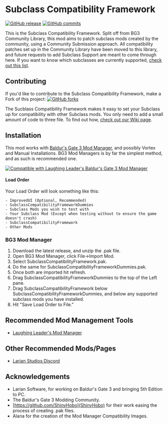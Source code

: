 # Subclass Compatibility Framework
[![GitHub release](https://img.shields.io/github/v/tag/BG3-Community-Library-Team/BG3-Subclass-Compatibility-Framework?label=Latest%20Version)](https://GitHub.com/BG3-Community-Library-Team/BG3-Subclass-Compatibility-Framework/releases/) [![GitHub commits](https://img.shields.io/github/commits-since/BG3-Community-Library-Team/BG3-Subclass-Compatibility-Framework/1.0.0.0/main)](https://GitHub.com/BG3-Community-Library-Team/BG3-Subclass-Compatibility-Framework/commit/)

This is the Subclass Compatibility Framework. Split off from BG3 Community Library, this mod aims to patch subclass mods created by the community, using a Community Submission approach. All compatibility patches set up in the Community Library have been moved to this library, and future requests to add Subclass Support are meant to come through here. If you want to know which subclasses are currently supported, [check out this list](https://github.com/BG3-Community-Library-Team/BG3-Subclass-Compatibility-Framework/wiki/Supported-Mods).

## Contributing
If you'd like to contribute to the Subclass Compatibility Framework, make a Fork of this project: [![GitHub forks](https://img.shields.io/github/forks/BG3-Community-Library-Team/BG3-Subclass-Compatibility-Framework)](https://GitHub.com/BG3-Community-Library-Team/BG3-Subclass-Compatibility-Framework/network/)

The Sucblass Compatibility Framework makes it easy to set your Subclass up for compatibility with other Subclass mods. You only need to add a small amount of code to three file. To find out how, [check out our Wiki page](https://github.com/BG3-Community-Library-Team/BG3-Subclass-Compatibility-Framework/wiki/Adding-a-Subclass-to-the-Subclass-Compatibility-Framework).


## Installation
This mod works with [Baldur's Gate 3 Mod Manager](https://github.com/LaughingLeader/BG3ModManager), and possibly Vortex and Manual
Installations. BG3 Mod Managers is by far the simplest method, and as such is recommended one.

[![Compatible with Laughing Leader's Baldur's Gate 3 Mod Manager](https://i.imgur.com/qtdx2Yq.png)](https://github.com/LaughingLeader/BG3ModManager)

#### Load Order
Your Load Order will look something like this:
```
- ImprovedUI (Optional, Recommended)
- SubclassCompatibilityFrameworkDummies
- Subclass Mods you wish to test with
- Your Subclass Mod (Except when testing without to ensure the game doesn't crash)
- SubclassCompatibilityFramework
- Other Mods
```

### BG3 Mod Manager
1. Download the latest release, and unzip the .pak file.
2. Open BG3 Mod Manager, click File->Import Mod.
3. Select SubclassCompatibilityFramework.pak.
4. Do the same for SubclassCompatibilityFrameworkDummies.pak.
5. Once both are imported hit refresh.
6. Drag SubclassCompatibilityFrameworkDummies to the top of the Left pane.
7. Drag SubclassCompatibilityFramework below SubclassCompatibilityFrameworkDummies, and below any supported subclass mods you have installed.
8. Hit "Save Load Order to File."

## Recommended Mod Management Tools
- [Laughing Leader's Mod Manager](https://github.com/LaughingLeader/BG3ModManager)

## Other Recommended Mods/Pages
- [Larian Studios Discord](https://discord.com/invite/larianstudios)

## Acknowledgements
- Larian Software, for working on Baldur's Gate 3 and bringing 5th Edition to PC.
- The Baldur's Gate 3 Modding Community.
- [https://github.com/ShinyHobo](ShinyHobo) for their work easing the process of creating .pak files.
- Alana for the creation of the Mod Manager Compatibility Images.

